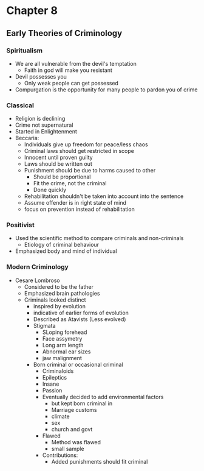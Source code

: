 # Chapter 8

## Early Theories of Criminology

### Spiritualism

- We are all vulnerable from the devil's temptation
  - Faith in god will make you resistant
- Devil possesses you
  - Only weak people can get possessed
- Compurgation is the opportunity for many people to pardon you of crime

### Classical

- Religion is declining
- Crime not supernatural
- Started in Enlightenment
- Beccaria:
  - Individuals give up freedom for peace/less chaos
  - Criminal laws should get restricted in scope
  - Innocent until proven guilty
  - Laws should be written out
  - Punishment should be due to harms caused to other
    - Should be proportional
    - Fit the crime, not the criminal
    - Done quickly
  - Rehabilitation shouldn't be taken into account into the sentence
  - Assume offender is in right state of mind
  - focus on prevention instead of rehabilitation

### Positivist

- Used the scientific method to compare criminals and non-criminals
  - Etiology of criminal behaviour
- Emphasized body and mind of individual

### Modern Criminology

- Cesare Lombroso
  - Considered to be the father
  - Emphasized brain pathologies
  - Criminals looked distinct
    - inspired by evolution
    - indicative of earlier forms of evolution
    - Described as Atavists (Less evolved)
    - Stigmata
      - SLoping forehead
      - Face assymetry
      - Long arm length
      - Abnormal ear sizes
      - jaw malignment
    - Born criminal or occasional criminal
      - Criminaloids
      - Epileptics
      - Insane
      - Passion
      - Eventually decided to add environmental factors
        - but kept born criminal in
        - Marriage customs
        - climate
        - sex
        - church and govt
      - Flawed
        - Method was flawed
        - small sample
      - Contributions:
        - Added punishments should fit criminal